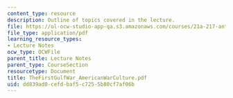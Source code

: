 ```yaml
---
content_type: resource
description: Outline of topics covered in the lecture.
file: https://ol-ocw-studio-app-qa.s3.amazonaws.com/courses/21a-217-anthropology-of-war-and-peace-fall-2004/dd839ad0cefdbaf5c7255b80cf7af06b_TheFirstGulfWar_AmericanWarCulture.pdf
file_type: application/pdf
learning_resource_types:
- Lecture Notes
ocw_type: OCWFile
parent_title: Lecture Notes
parent_type: CourseSection
resourcetype: Document
title: TheFirstGulfWar_AmericanWarCulture.pdf
uid: dd839ad0-cefd-baf5-c725-5b80cf7af06b
---
```

